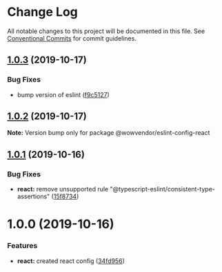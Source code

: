 # Change Log

All notable changes to this project will be documented in this file.
See [Conventional Commits](https://conventionalcommits.org) for commit guidelines.

## [1.0.3](https://github.com/wowvendor/eslint-configs/compare/@wowvendor/eslint-config-react@1.0.1...@wowvendor/eslint-config-react@1.0.3) (2019-10-17)

### Bug Fixes

- bump version of eslint ([f9c5127](https://github.com/wowvendor/eslint-configs/commit/f9c5127a3987420319d78d7c63a30270f4f5c10a))

## [1.0.2](https://github.com/wowvendor/eslint-configs/compare/@wowvendor/eslint-config-react@1.0.1...@wowvendor/eslint-config-react@1.0.2) (2019-10-17)

**Note:** Version bump only for package @wowvendor/eslint-config-react

## [1.0.1](https://github.com/wowvendor/eslint-configs/compare/@wowvendor/eslint-config-react@1.0.0...@wowvendor/eslint-config-react@1.0.1) (2019-10-16)

### Bug Fixes

- **react:** remove unsupported rule "@typescript-eslint/consistent-type-assertions" ([15f8734](https://github.com/wowvendor/eslint-configs/commit/15f8734a7b0326d1dcc334c2a8ab7cf65fa91604))

# 1.0.0 (2019-10-16)

### Features

- **react:** created react config ([34fd956](https://github.com/wowvendor/eslint-configs/commit/34fd9568f72cc4324b92ec2c18762689dd07fb91))
